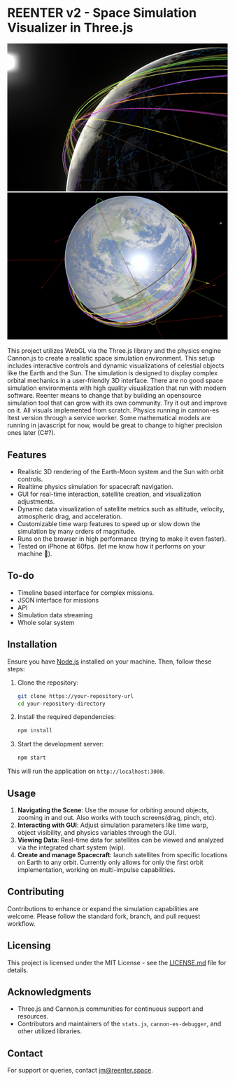 # REENTER v2 - Space Simulation Visualizer in Three.js

![Screenshot](public/assets/texture/reenter_v2.png)
![Screenshot](public/assets/texture/reenter_v2_1.png)

This project utilizes WebGL via the Three.js library and the physics engine Cannon.js to create a realistic space simulation environment. This setup includes interactive controls and dynamic visualizations of celestial objects like the Earth and the Sun. The simulation is designed to display complex orbital mechanics in a user-friendly 3D interface.
There are no good space simulation environments with high quality visualization that run with modern software. Reenter means to change that by building an opensource simulation tool that can grow with its own community. Try it out and improve on it.
All visuals implemented from scratch. Physics running in cannon-es ltest version through a service worker. Some mathematical models are running in javascript for now, would be great to change to higher precision ones later (C#?).

## Features

- Realistic 3D rendering of the Earth-Moon system and the Sun with orbit controls.
- Realtime physics simulation for spacecraft navigation.
- GUI for real-time interaction, satellite creation, and visualization adjustments.
- Dynamic data visualization of satellite metrics such as altitude, velocity, atmospheric drag, and acceleration.
- Customizable time warp features to speed up or slow down the simulation by many orders of magnitude.
- Runs on the browser in high performance (trying to make it even faster).
- Tested on iPhone at 60fps. (let me know how it performs on your machine 🙂).

## To-do

- Timeline based interface for complex missions.
- JSON interface for missions
- API
- Simulation data streaming
- Whole solar system

## Installation

Ensure you have [Node.js](https://nodejs.org/) installed on your machine. Then, follow these steps:

1. Clone the repository:

   ```bash
   git clone https://your-repository-url
   cd your-repository-directory
   ```

2. Install the required dependencies:

   ```bash
   npm install
   ```

3. Start the development server:

   ```bash
   npm start
   ```

This will run the application on `http://localhost:3000`.

## Usage

1. **Navigating the Scene**: Use the mouse for orbiting around objects, zooming in and out. Also works with touch screens(drag, pinch, etc). 
2. **Interacting with GUI**: Adjust simulation parameters like time warp, object visibility, and physics variables through the GUI.
3. **Viewing Data**: Real-time data for satellites can be viewed and analyzed via the integrated chart system (wip).
4. **Create and manage Spacecraft**: launch satellites from specific locations on Earth to any orbit. Currently only allows for only the first orbit implementation, working on multi-impulse capabilities.

## Contributing

Contributions to enhance or expand the simulation capabilities are welcome. Please follow the standard fork, branch, and pull request workflow.

## Licensing

This project is licensed under the MIT License - see the [LICENSE.md](LICENSE) file for details.

## Acknowledgments

- Three.js and Cannon.js communities for continuous support and resources.
- Contributors and maintainers of the `stats.js`, `cannon-es-debugger`, and other utilized libraries.

## Contact

For support or queries, contact [jm@reenter.space](mailto:jm@reenter.space).

